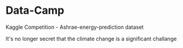 # Data-Camp
Kaggle Competition - Ashrae-energy-prediction dataset

It's no longer secret that the climate change is a significant challange
